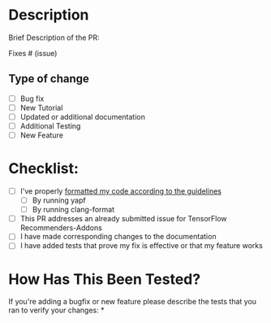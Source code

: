 # Description

Brief Description of the PR:

Fixes # (issue)

## Type of change

- [ ] Bug fix
- [ ] New Tutorial
- [ ] Updated or additional documentation
- [ ] Additional Testing
- [ ] New Feature

# Checklist:

- [ ] I've properly [formatted my code according to the guidelines](https://github.com/tensorflow/recommenders-addons/blob/master/CONTRIBUTING.md#coding-style)
    - [ ] By running yapf
    - [ ] By running clang-format
- [ ] This PR addresses an already submitted issue for TensorFlow Recommenders-Addons
- [ ] I have made corresponding changes to the documentation
- [ ] I have added tests that prove my fix is effective or that my feature works

# How Has This Been Tested?

If you're adding a bugfix or new feature please describe the tests that you ran to verify your changes:
*  
